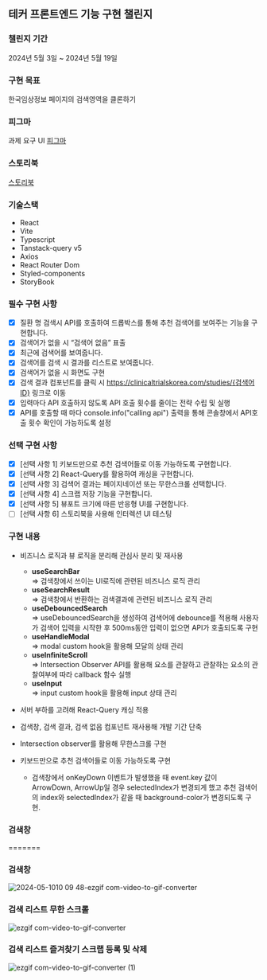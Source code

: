 ## 테커 프론트엔드 기능 구현 챌린지

### 챌린지 기간

2024년 5월 3일 ~ 2024년 5월 19일

### 구현 목표

한국임상정보 페이지의 검색영역을 클론하기

### 피그마

과제 요구 UI 
[피그마](https://www.figma.com/design/2I7T132M48F6FbhJHwIB0r/Techeer-Infinite-Challenge-FE?node-id=0-1&t=jbsiLdOPrqVuuMqO-0)

### 스토리북
[스토리북](https://6641c1126df24c244d462699-hgqohmnawo.chromatic.com/?path=/story/components-searchbar--basic)

### 기술스택

- React
- Vite
- Typescript
- Tanstack-query v5
- Axios
- React Router Dom
- Styled-components
- StoryBook

### 필수 구현 사항

- [x] 질환 명 검색시 API를 호출하여 드롭박스를 통해 추천 검색어를 보여주는 기능을 구현합니다.
- [x] 검색어가 없을 시 “검색어 없음” 표출
- [x] 최근에 검색어를 보여줍니다.
- [x] 검색어를 검색 시 결과를 리스트로 보여줍니다.
- [x] 검색어가 없을 시 화면도 구현
- [x] 검색 결과 컴포넌트를 클릭 시 https://clinicaltrialskorea.com/studies/{검색어ID} 링크로 이동
- [x] 입력마다 API 호출하지 않도록 API 호출 횟수를 줄이는 전략 수립 및 실행
- [x] API를 호출할 때 마다 console.info("calling api") 출력을 통해 콘솔창에서 API호출 횟수 확인이 가능하도록 설정

### 선택 구현 사항

- [x] [선택 사항 1] 키보드만으로 추천 검색어들로 이동 가능하도록 구현합니다.
- [x] [선택 사항 2] React-Query를 활용하여 캐싱을 구현합니다.
- [x] [선택 사항 3] 검색어 결과는 페이지네이션 또는 무한스크롤 선택합니다.
- [x] [선택 사항 4] 스크랩 저장 기능을 구현합니다.
- [x] [선택 사항 5] 뷰포트 크기에 따른 반응형 UI를 구현합니다.
- [ ] [선택 사항 6] 스토리북을 사용해 인터렉션 UI 테스팅
### 구현 내용

- 비즈니스 로직과 뷰 로직을 분리해 관심사 분리 및 재사용

  - **useSearchBar** <br/>
    => 검색창에서 쓰이는 UI로직에 관련된 비즈니스 로직 관리
  - **useSearchResult** <br/>
    => 검색창에서 반환하는 검색결과에 관련된 비즈니스 로직 관리
  - **useDebouncedSearch** <br/>
    => useDebouncedSearch을 생성하여 검색어에 debounce를 적용해 사용자가 검색어 입력을 시작한 후 500ms동안 입력이 없으면 API가 호출되도록 구현
  - **useHandleModal** <br/>
    => modal custom hook을 활용해 모달의 상태 관리
  - **useInfiniteScroll** <br/>
    => Intersection Observer API를 활용해 요소를 관찰하고 관찰하는 요소의 관찰여부에 따라 callback 함수 실행
  - **useInput** <br/>
    => input custom hook을 활용해 input 상태 관리

- 서버 부하를 고려해 React-Query 캐싱 적용

- 검색창, 검색 결과, 검색 없음 컴포넌트 재사용해 개발 기간 단축



- Intersection observer를 활용해 무한스크롤 구현

- 키보드만으로 추천 검색어들로 이동 가능하도록 구현
  - 검색창에서 onKeyDown 이벤트가 발생했을 때 event.key 값이 ArrowDown, ArrowUp일 경우 selectedIndex가 변경되게 했고 추천 검색어의 index와 selectedIndex가 같을 때 background-color가 변경되도록 구현.

### 검색창
=======
 
### 검색창
![2024-05-1010 09 48-ezgif com-video-to-gif-converter](https://github.com/Leeseunghwan7305/Infinite_Challenge_FE/assets/78102507/378ec5b8-452d-4c64-8147-4f8a909deea7)

### 검색 리스트 무한 스크롤

![ezgif com-video-to-gif-converter](https://github.com/Leeseunghwan7305/Infinite_Challenge_FE/assets/78102507/a4e5f022-7ccc-41f7-b7ab-3aa66b7b98de)

### 검색 리스트 즐겨찾기 스크랩 등록 및 삭제

![ezgif com-video-to-gif-converter (1)](https://github.com/Leeseunghwan7305/Infinite_Challenge_FE/assets/78102507/1e74507b-1608-4f5f-9b9b-7fc9159fe29d)







